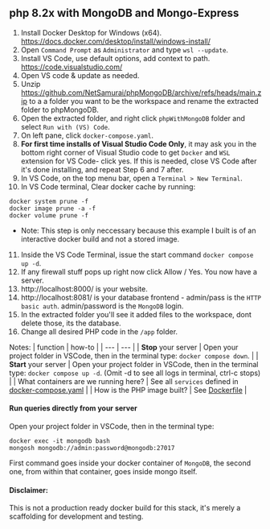 ## php 8.2x with MongoDB and Mongo-Express
1. Install Docker Desktop for Windows (x64). https://docs.docker.com/desktop/install/windows-install/
2. Open `Command Prompt` as `Administrator` and type `wsl --update`.
3. Install VS Code, use default options, add context to path. https://code.visualstudio.com/
4. Open VS code & update as needed.
5. Unzip https://github.com/NetSamurai/phpMongoDB/archive/refs/heads/main.zip to a a folder you want to be the workspace and rename the extracted folder to phpMongoDB.
6. Open the extracted folder, and right click `phpWithMongoDB` folder and select `Run with (VS) Code`.
7. On left pane, click `docker-compose.yaml`. 
8. **For first time installs of Visual Studio Code Only**, it may ask you in the bottom right corner of Visual Studio code to get `Docker` and `WSL` extension for VS Code- click yes. If this is needed, close VS Code after it's done installing, and repeat Step 6 and 7 after.
9. In VS Code, on the top menu bar, open a `Terminal > New Terminal`.
10. In VS Code terminal, Clear docker cache by running:
```
docker system prune -f
docker image prune -a -f
docker volume prune -f
```
- Note: This step is only neccessary because this example I built is of an interactive docker build and not a stored image.
11. Inside the VS Code Terminal, issue the start command `docker compose up -d`.
12. If any firewall stuff pops up right now click Allow / Yes. You now have a server.
13. http://localhost:8000/ is your website.
14. http://localhost:8081/ is your database frontend - admin/pass  is the `HTTP basic auth`. admin/password is the `MongoDB` login.
15. In the extracted folder you'll see it added files to the workspace, dont delete those, its the database. 
16. Change all desired PHP code in the `/app` folder.

Notes:
| function | how-to |
| --- | --- |
| **Stop** your server | Open your project folder in VSCode, then in the terminal type: `docker compose down`. |
| **Start** your server | Open your project folder in VSCode, then in the terminal type: `docker compose up -d`. (Omit -d to see all logs in terminal, ctrl-c stops) |
| What containers are we running here? | See all `services` defined in <a href="docker-compose.yaml">docker-compose.yaml</a> |
| How is the PHP image built? | See <a href="Dockerfile">Dockerfile</a> |

#### **Run queries directly** from your server
Open your project folder in VSCode, then in the terminal type: 
```
docker exec -it mongodb bash
mongosh mongodb://admin:password@mongodb:27017
``` 
First command goes inside your docker container of `MongoDB`, the second one, from within that container, goes inside mongo itself.

#### Disclaimer:
This is not a production ready docker build for this stack, it's merely a scaffolding for development and testing.
